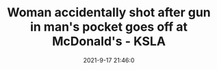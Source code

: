 ---
"title": "Woman accidentally shot after gun in man's pocket goes off at McDonald's - KSLA"
"date": "2021-9-17 21:46:0"
"feed_name": "GOOGLENEWSINDUSTRIAL"
"feed_website": "https://news.google.com/search?q=industrial%2Bincident&hl=en-US&gl=US&ceid=US:en"
"feed_rss": "https://news.google.com/rss/search?q=industrial%2Bincident&hl=en-US&gl=US&ceid=US:en"
"link": "https://www.ksla.com/2021/09/17/woman-accidentally-shot-after-gun-mans-pocket-goes-off-mcdonalds/"
"file": "_posts/2021-1-1-37b5540f9879fd4d7d19916e7a2ed702f3c9b266.md"
"accident": "0"
"drilling": "0"
"dead": "0"
"injured": "0"
---